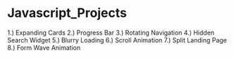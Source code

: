 # Javascript_Projects

1.) Expanding Cards
2.) Progress Bar
3.) Rotating Navigation
4.) Hidden Search Widget
5.) Blurry Loading
6.) Scroll Animation
7.) Split Landing Page
8.) Form Wave Animation
